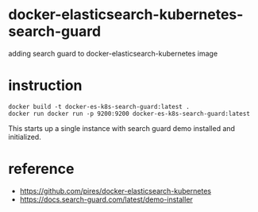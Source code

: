 # docker-elasticsearch-kubernetes-search-guard
adding search guard to docker-elasticsearch-kubernetes image

# instruction

```shell
docker build -t docker-es-k8s-search-guard:latest .
docker run docker run -p 9200:9200 docker-es-k8s-search-guard:latest
```

This starts up a single instance with search guard demo installed and initialized.

# reference

- https://github.com/pires/docker-elasticsearch-kubernetes
- https://docs.search-guard.com/latest/demo-installer